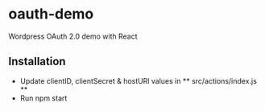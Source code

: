 # oauth-demo
Wordpress OAuth 2.0 demo with React

## Installation
- Update clientID, clientSecret & hostURl values in ** src/actions/index.js **
- Run npm start